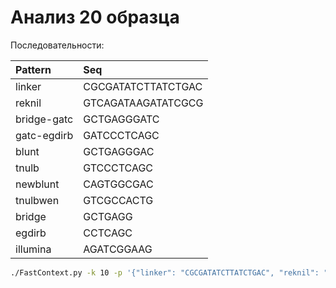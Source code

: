 # Анализ 20 образца

Последовательности:

| Pattern | Seq |
|:---|:---|
| linker | CGCGATATCTTATCTGAC |
| reknil | GTCAGATAAGATATCGCG |
| bridge-gatc  | GCTGAGGGATC |
| gatc-egdirb  | GATCCCTCAGC |
| blunt  | GCTGAGGGAC |
| tnulb  | GTCCCTCAGC |
| newblunt | CAGTGGCGAC |
| tnulbwen | GTCGCCACTG |
| bridge  | GCTGAGG |
| egdirb  | CCTCAGC |
| illumina  | AGATCGGAAG |

```bash
./FastContext.py -k 10 -p '{"linker": "CGCGATATCTTATCTGAC", "reknil": "GTCAGATAAGATATCGCG", "bridge-gatc": "GCTGAGGGATC", "gatc-egdirb": "GATCCCTCAGC", "blunt": "GCTGAGGGAC", "tnulb": "GTCCCTCAGC", "newblunt": "CAGTGGCGAC", "tnulbwen": "GTCGCCACTG", "bridge": "GCTGAGG", "egdirb": "CCTCAGC", "illumina": "AGATCGGAAG"}' -i /dev/datasets/FairWind/_results/AllBridgesArticle/s20_R1.fastq.gz /dev/datasets/FairWind/_results/AllBridgesArticle/s20_R1.csv
```
